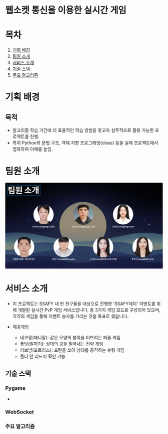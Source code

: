 # 웹소켓 통신을 이용한 실시간 게임

# 목차

1. [기획 배경](#기획-배경)
2. [팀원 소개](#팀원-소개)
3. [서비스 소개](#서비스-소개)
4. [기술 스택](#기술-스택)
5. [주요 알고리즘](#주요-알고리즘)

# 기획 배경

## 목적

- 알고리즘 학습 기간에 더 효율적인 학습 방법을 찾고자 실무적으로 활용 가능한 프로젝트를 진행.
- 특히 Python의 문법 구조, 객체 지향 프로그래밍(class) 등을 실제 프로젝트에서 접목하여 이해를 높임.


# 팀원 소개
![](image/게임팀원.png)

# 서비스 소개

- 이 프로젝트는 SSAFY 내 반 친구들을 대상으로 진행한 'SSAFY데이' 이벤트를 위해 개발된 실시간 PvP 게임 서비스입니다. 총 3가지 게임 모드로 구성되어 있으며, 각각의 게임을 통해 이벤트 승자를 가리는 것을 목표로 했습니다.

- 제공게임
  - 네코팡(애니팡): 같은 모양의 블록을 터뜨리는 퍼즐 게임
  - 퐁당(알까기): 상대의 공을 밀어내는 전략 게임
  - 러브밤(포트리스): 포탄을 쏘아 상대를 공격하는 슈팅 게임
  - 폴더 안 리드미 확인 가능
    
## 기술 스택

### Pygame

- 

### WebSocket

### 주요 알고리즘



